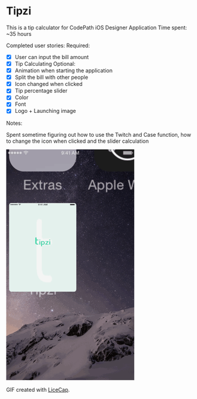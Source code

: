 # Tipzi
This is a tip calculator for CodePath iOS Designer Application
Time spent: ~35 hours

Completed user stories:
 Required:
 *[x] User can input the bill amount
 *[x] Tip Calculating
 Optional:
 *[x] Animation when starting the application
 *[x] Split the bill with other people
 *[x] Icon changed when clicked
 *[x] Tip percentage slider
 *[x] Color
 *[x] Font
 *[x] Logo + Launching image
 
Notes:

Spent sometime figuring out how to use the Twitch and Case function, how to change the icon when clicked and the slider calculation

![Video Walkthrough](Tipzi.gif)

GIF created with [LiceCap](http://www.cockos.com/licecap/).



